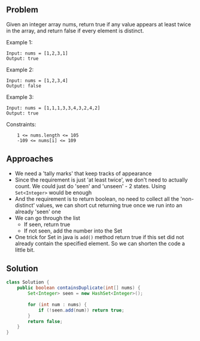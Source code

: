 ## Problem

Given an integer array nums, return true if any value appears at least twice in the array, and return false if every element is distinct.

Example 1:
```
Input: nums = [1,2,3,1]
Output: true
```

Example 2:
```
Input: nums = [1,2,3,4]
Output: false
```

Example 3:
```
Input: nums = [1,1,1,3,3,4,3,2,4,2]
Output: true
```
 
Constraints:
```
    1 <= nums.length <= 105
    -109 <= nums[i] <= 109
```

## Approaches
- We need a 'tally marks' that keep tracks of appearance
- Since the requirement is just 'at least twice', we don't need to actually count. We could just do 'seen' and 'unseen' - 2 states. Using `Set<Integer>` would be enough
- And the requirement is to return boolean, no need to collect all the 'non-distinct' values, we can short cut returning true once we run into an already 'seen' one
- We can go through the list
  - If seen, return true
  - If not seen, add the number into the Set
- One trick for Set in java is `add()` method return true if this set did not already contain the specified element. So we can shorten the code a little bit.

## Solution
```java
class Solution {
    public boolean containsDuplicate(int[] nums) {
        Set<Integer> seen = new HashSet<Integer>();
        
        for (int num : nums) {
            if (!seen.add(num)) return true;
        }
        return false;
    }
} 
```